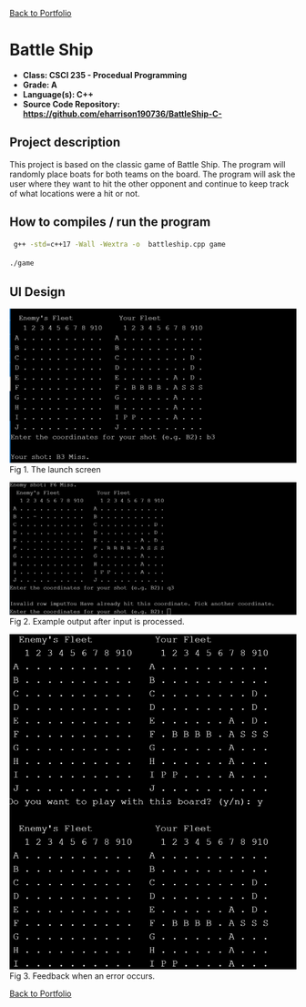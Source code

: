 [Back to Portfolio](./)

Battle Ship
===============

-   **Class: CSCI 235 - Procedual Programming** 
-   **Grade: A**
-   **Language(s): C++**
-   **Source Code Repository: https://github.com/eharrison190736/BattleShip-C-**

## Project description
This project is based on the classic game of Battle Ship. The program will randomly place boats for both teams on the board. The program will ask the user where they want to hit the other opponent and continue to keep track of what locations were a hit or not. 

## How to compiles / run the program

```bash
 g++ -std=c++17 -Wall -Wextra -o  battleship.cpp game

./game
```

## UI Design



![screenshot](/images/battle1.png)
Fig 1. The launch screen

![screenshot](/images/battle2.png)
Fig 2. Example output after input is processed.

![screenshot](/images/battle3.png)
Fig 3. Feedback when an error occurs.



[Back to Portfolio](./)
